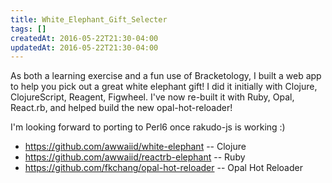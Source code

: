 ```yaml
---
title: White_Elephant_Gift_Selecter
tags: []
createdAt: 2016-05-22T21:30-04:00
updatedAt: 2016-05-22T21:30-04:00
---
```


As both a learning exercise and a fun use of Bracketology, I built a web app to help you pick out a great white elephant gift! I did it initially with Clojure, ClojureScript, Reagent, Figwheel. I've now re-built it with Ruby, Opal, React.rb, and helped build the new opal-hot-reloader!

I'm looking forward to porting to Perl6 once rakudo-js is working :)

* https://github.com/awwaiid/white-elephant -- Clojure
* https://github.com/awwaiid/reactrb-elephant -- Ruby
* https://github.com/fkchang/opal-hot-reloader -- Opal Hot Reloader

